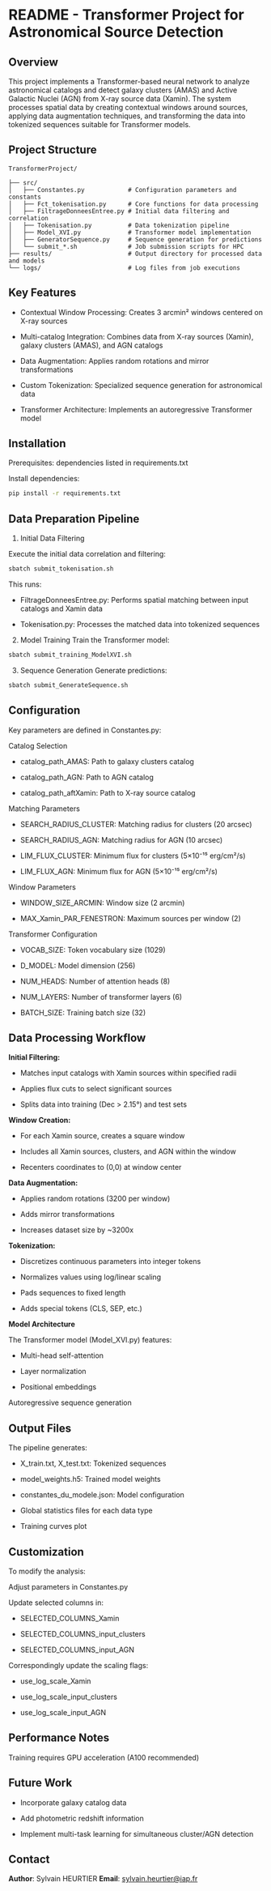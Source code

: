 # **README - Transformer Project for Astronomical Source Detection**

## **Overview**

This project implements a Transformer-based neural network to analyze astronomical catalogs and detect galaxy clusters (AMAS) and Active Galactic Nuclei (AGN) from X-ray source data (Xamin). The system processes spatial data by creating contextual windows around sources, applying data augmentation techniques, and transforming the data into tokenized sequences suitable for Transformer models.

## **Project Structure**

```text
TransformerProject/

├── src/
│   ├── Constantes.py            # Configuration parameters and constants
│   ├── Fct_tokenisation.py      # Core functions for data processing
│   ├── FiltrageDonneesEntree.py # Initial data filtering and correlation
│   ├── Tokenisation.py          # Data tokenization pipeline
│   ├── Model_XVI.py             # Transformer model implementation
│   ├── GeneratorSequence.py     # Sequence generation for predictions
│   └── submit_*.sh              # Job submission scripts for HPC
├── results/                     # Output directory for processed data and models
└── logs/                        # Log files from job executions
```
## **Key Features**

- Contextual Window Processing: Creates 3 arcmin² windows centered on X-ray sources

- Multi-catalog Integration: Combines data from X-ray sources (Xamin), galaxy clusters (AMAS), and AGN catalogs

- Data Augmentation: Applies random rotations and mirror transformations

- Custom Tokenization: Specialized sequence generation for astronomical data

- Transformer Architecture: Implements an autoregressive Transformer model

## **Installation**
Prerequisites: dependencies listed in requirements.txt


Install dependencies: 
```bash
pip install -r requirements.txt
```

## **Data Preparation Pipeline**

1. Initial Data Filtering

Execute the initial data correlation and filtering:

```bash
sbatch submit_tokenisation.sh
```

This runs:

- FiltrageDonneesEntree.py: Performs spatial matching between input catalogs and Xamin data

- Tokenisation.py: Processes the matched data into tokenized sequences

2. Model Training
Train the Transformer model:
```bash
sbatch submit_training_ModelXVI.sh
```
3. Sequence Generation
Generate predictions:

```bash
sbatch submit_GenerateSequence.sh
```

## **Configuration**

Key parameters are defined in Constantes.py:

Catalog Selection

- catalog_path_AMAS: Path to galaxy clusters catalog

- catalog_path_AGN: Path to AGN catalog

- catalog_path_aftXamin: Path to X-ray source catalog

Matching Parameters

- SEARCH_RADIUS_CLUSTER: Matching radius for clusters (20 arcsec)

- SEARCH_RADIUS_AGN: Matching radius for AGN (10 arcsec)

- LIM_FLUX_CLUSTER: Minimum flux for clusters (5×10⁻¹⁵ erg/cm²/s)

- LIM_FLUX_AGN: Minimum flux for AGN (5×10⁻¹⁵ erg/cm²/s)

Window Parameters

- WINDOW_SIZE_ARCMIN: Window size (2 arcmin)

- MAX_Xamin_PAR_FENESTRON: Maximum sources per window (2)

Transformer Configuration

- VOCAB_SIZE: Token vocabulary size (1029)

- D_MODEL: Model dimension (256)

- NUM_HEADS: Number of attention heads (8)

- NUM_LAYERS: Number of transformer layers (6)

- BATCH_SIZE: Training batch size (32)

## **Data Processing Workflow**

**Initial Filtering:**

- Matches input catalogs with Xamin sources within specified radii

- Applies flux cuts to select significant sources

- Splits data into training (Dec > 2.15°) and test sets

**Window Creation:**

- For each Xamin source, creates a square window

- Includes all Xamin sources, clusters, and AGN within the window

- Recenters coordinates to (0,0) at window center

**Data Augmentation:**

- Applies random rotations (3200 per window)

- Adds mirror transformations

- Increases dataset size by ~3200x

**Tokenization:**

- Discretizes continuous parameters into integer tokens

- Normalizes values using log/linear scaling

- Pads sequences to fixed length

- Adds special tokens (CLS, SEP, etc.)

**Model Architecture**

The Transformer model (Model_XVI.py) features:

- Multi-head self-attention

- Layer normalization

- Positional embeddings

Autoregressive sequence generation

## **Output Files**

The pipeline generates:

- X_train.txt, X_test.txt: Tokenized sequences

- model_weights.h5: Trained model weights

- constantes_du_modele.json: Model configuration

- Global statistics files for each data type

- Training curves plot

## **Customization**
To modify the analysis:

Adjust parameters in Constantes.py

Update selected columns in:

- SELECTED_COLUMNS_Xamin

- SELECTED_COLUMNS_input_clusters

- SELECTED_COLUMNS_input_AGN

Correspondingly update the scaling flags:

- use_log_scale_Xamin

- use_log_scale_input_clusters

- use_log_scale_input_AGN

## Performance Notes

Training requires GPU acceleration (A100 recommended)

## Future Work
- Incorporate galaxy catalog data

- Add photometric redshift information

- Implement multi-task learning for simultaneous cluster/AGN detection

## Contact

**Author**: Sylvain HEURTIER
**Email**: sylvain.heurtier@iap.fr